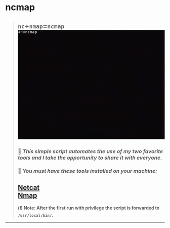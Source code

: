 # ncmap
> **`nc`+`nmap`=`ncmap`**\
![image](https://github.com/h0ru/ncmap/blob/main/ncmap.gif)
> ---
> ### 📌 _This simple script automates the use of my two favorite tools and I take the opportunity to share it with everyone._
> ### 📌 _You must have these tools installed on your machine:_
> [Netcat](https://netcat.sourceforge.net)\
> [Nmap](https://nmap.org)
> ---
> __(❗️) Note: After the first run with privilege the script is forwarded to `/usr/local/bin/`.__
---
